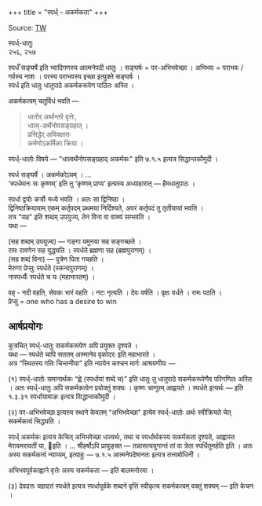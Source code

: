 +++
title = "स्पर्ध् - अकर्मकता"
+++

Source: [TW](https://ashtadhyayi.com/courses/bhaashaapaak3/)

स्पर्ध्-धातुः  
२५६, २५७

स्पर्धँ सङ्घर्षे इति भ्वादिगणस्य आत्मनेपदी धातुः । सङ्घर्षः = पर-अभिभवेच्छा । अभिभवः = पराभवः / गर्वस्य नाशः । परस्य पराभवस्य इच्छा इत्युक्ते सङ्घर्षः ।  
स्पर्ध इति धातुः धातुपाठे अकर्मकरूपेण पाठितः अस्ति ।  

अकर्मकत्वम् चतुर्विधं भवति — 

> धातोर् अर्थान्तरे वृत्तेः,  
धात्व्-अर्थेनोपसङ्ग्रहात् ।  
प्रसिद्धेर् अविवक्षातः  
कर्मणोऽकर्मिका क्रिया ।  

स्पर्ध्-धातोः विषये — "धात्वर्थेनोपसङ्ग्रहाद् अकर्मकः" इति ७.१.५ इत्यत्र सिद्धान्तकौमुदी ।

स्पर्ध सङ्घर्षे । अकर्मकोऽयम् । …  
‘स्पर्धमानः सः कृष्णम्’ इति तु ‘कृष्णम् प्राप्य’ इत्यस्य अध्याहारात् — हैमधातुपाठः ।

स्पर्धा द्वयोः कर्त्रोः मध्ये भवति । अतः सा द्विनिष्ठा ।  
द्विनिष्ठक्रियायाम् एकम् कर्तृपदम् प्रथमया निर्दिश्यते, अपरं कर्तृपदं तु तृतीयायां भवति ।  
तत्र “सह” इति शब्दम् उपयुज्य, तेन विना वा वाक्यं सम्भवति ।  
यथा —

(सह शब्दम् उपयुज्य) — गङ्गा यमुनया सह सङ्गच्छते ।  
रामः रावणेन सह युद्ध्यति । स्पर्धते ब्रह्मणा सह (ब्रह्मपुराणम्) ।  
(सह शब्दं विना) — पुत्रेण पिता गच्छति ।  
मेरुणा प्रेप्सुः स्पर्धते (स्कन्दपुराणम्) ।  
नास्पर्ध्यैः स्पर्धते च यः (महाभारतम्) ।

वह् - नदी वहति, सेवकः भारं वहति ।  नटः नृत्यति । देवः वर्षति । वृक्षः वर्धते । रामः पठति ।  
प्रेप्सु = one who has a desire to win

## आर्षप्रयोगः
कुत्रचित् स्पर्ध्-धातुः सकर्मकरूपेण अपि प्रयुक्तः दृश्यते  ।  
यथा — स्पर्धते चापि सततम् अस्मानेव वृकोदरः इति महाभारते ।   
अत्र “स्थितस्य गतिः चिन्तनीया” इति न्यायेन कश्चन मार्गः आश्रयणीयः —

(१) स्पर्ध्-धातोः समानार्थकः “ह्वे (स्पर्धायां शब्दे च)” इति धातुः तु धातुपाठे सकर्मकरूपेणैव परिगणितः अस्ति । अतः स्पर्ध्-धातुः अपि सकर्मकत्वेन प्रयोक्तुं शक्यः ।  कृष्णः चाणूरम् आह्वयते । स्पर्धते इत्यर्थः — इति १.३.३१ स्पर्धायामाङः इत्यत्र सिद्धान्तकौमुदी ।

(२) पर-अभिभवेच्छा इत्यस्य स्थाने केवलम् “अभिभवेच्छा” इत्येव स्पर्ध्-धातोः अर्थः स्वीक्रियते चेत् सकर्मकत्वं सिद्ध्यति ।  

स्पर्ध् अकर्मकः इत्यत्र केचित् अभिभवेच्छा धात्वर्थः,  तथा च स्पर्धार्थकस्य सकर्मकता दृश्यते, आह्वास्त मेरावमरावतीं या, इति । … श्रीहर्षोऽपि प्रायुङ्क्त — तन्नासत्ययुगान्तं तां वा त्रेता स्पर्धितुमर्हति इति । अतः अस्य सकर्मकत्वं न्याय्यम्, इत्याहुः —‌ ७.१.५ आत्मनेपदेष्वनतः इत्यत्र तत्त्वबोधिनी ।

अभिभवपूर्वकाह्वाने वृत्तेः अस्य सकर्मकता — इति बालमनोरमा ।

(३) देवदत्तः यज्ञदत्तं स्पर्धते इत्यत्र स्पर्धापूर्वके शब्दने वृत्तिं स्वीकृत्य सकर्मकत्वम् वक्तुं शक्यम् — इति केचन । 
